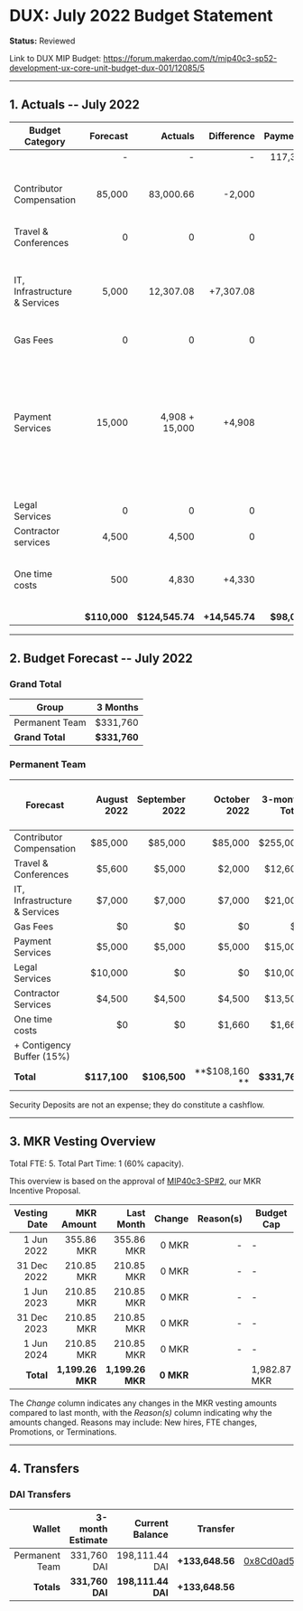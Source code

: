 # DUX: July 2022 Budget Statement

**Status:** Reviewed

Link to DUX MIP Budget: https://forum.makerdao.com/t/mip40c3-sp52-development-ux-core-unit-budget-dux-001/12085/5

---

## 1. Actuals -- July 2022

| Budget Category               |     Forecast |        Actuals |    Difference |    Payments |                                                                                                                       Comment |
| ----------------------------- | -----------: | -------------: | ------------: | ----------: | ----------------------------------------------------------------------------------------------------------------------------: |
|                               |            - |              - |             - |     117,358 |                                                                                                                               |
| Contributor Compensation      |       85,000 |      83,000.66 |        -2,000 |           - |                                                                                 Variation on estimate. No outstanding reason. |
| Travel & Conferences          |            0 |              0 |             0 |           - |                                                                                                                             - |
| IT, Infrastructure & Services |        5,000 |      12,307.08 |     +7,307.08 |           - |                                                        Unexpected increase in costs due to high traffic in governance portal. |
| Gas Fees                      |            0 |              0 |             0 |           - |                                                                                                                             - |
| Payment Services              |       15,000 | 4,908 + 15,000 |        +4,908 |           - | We did a top-up of 15,000 USD (instead of the planned 10,000) to the new team credit cards that will be used to pay expenses. |
| Legal Services                |            0 |              0 |             0 |           - |                                                                                                                             - |
| Contractor services           |        4,500 |          4,500 |             0 |           - |                                                                                                                             - |
| One time costs                |          500 |          4,830 |        +4,330 |           - |                                                                                    2 team members used their welcome package. |
|                               | **$110,000** | **$124,545.74** | **+14,545.74** | **$98,000** |                                                                                                                             - |

---

## 2. Budget Forecast -- July 2022

### Grand Total

| Group           |     3 Months |
| --------------- | -----------: |
| Permanent Team  |     $331,760 |
| **Grand Total** | **$331,760** |

### Permanent Team

| Forecast                      |  August 2022 | September 2022 |  October 2022 | 3-month Total | MIP Budget Forecast/ CAP |
| ----------------------------- | -----------: | -------------: | ------------: | ------------: | -----------------------: |
| Contributor Compensation      |      $85,000 |        $85,000 |       $85,000 |      $255,000 |                 $275,000 |
| Travel & Conferences          |       $5,600 |         $5,000 |        $2,000 |       $12,600 |                  $13,500 |
| IT, Infrastructure & Services |       $7,000 |         $7,000 |        $7,000 |       $21,000 |                  $27,000 |
| Gas Fees                      |           $0 |             $0 |            $0 |            $0 |                   $3,000 |
| Payment Services              |       $5,000 |         $5,000 |        $5,000 |       $15,000 |                  $19,500 |
| Legal Services                |      $10,000 |             $0 |            $0 |       $10,000 |                  $16,500 |
| Contractor Services           |       $4,500 |         $4,500 |        $4,500 |       $13,500 |                  $45,000 |
| One time costs                |           $0 |             $0 |        $1,660 |        $1,660 |                  $21,000 |
| + Contigency Buffer (15%)     |              |                |               |               |                  $63,075 |
| **Total**                     | **$117,100** |   **$106,500** | **$108,160 ** |  **$331,760** |             **$483,575** |

Security Deposits are not an expense; they do constitute a cashflow.

---

## 3. MKR Vesting Overview

Total FTE: 5. Total Part Time: 1 (60% capacity).

This overview is based on the approval of [MIP40c3-SP#2](https://forum.makerdao.com/t/mip40c3-sp27-development-ux-core-unit-mkr-budget-dux-001/9777), our MKR Incentive Proposal.

| Vesting Date |       MKR Amount |       Last Month |    Change | Reason(s) | Budget Cap   | MKR Actuals |
| -----------: | ---------------: | ---------------: | --------: | --------: | ------------ | ----------- |
|   1 Jun 2022 |       355.86 MKR |       355.86 MKR |     0 MKR |         - | -            | 355.86      |
|  31 Dec 2022 |       210.85 MKR |       210.85 MKR |     0 MKR |         - | -            | -           |
|   1 Jun 2023 |       210.85 MKR |       210.85 MKR |     0 MKR |         - | -            | -           |
|  31 Dec 2023 |       210.85 MKR |       210.85 MKR |     0 MKR |         - | -            | -           |
|   1 Jun 2024 |       210.85 MKR |       210.85 MKR |     0 MKR |         - | -            | -           |
|    **Total** | **1,199.26 MKR** | **1,199.26 MKR** | **0 MKR** |           | 1,982.87 MKR | 355.86      |

The _Change_ column indicates any changes in the MKR vesting amounts compared to last month, with the _Reason(s)_ column indicating why the amounts changed. Reasons may include: New hires, FTE changes, Promotions, or Terminations.

---

## 4. Transfers

### DAI Transfers

|         Wallet | 3-month Estimate |    Current Balance |     Transfer |                                                                                                                    Multi-sig Address |
| -------------: | ---------------: | -----------------: | -----------: | -----------------------------------------------------------------------------------------------------------------------------------: |
| Permanent Team |      331,760 DAI |     198,111.44 DAI | **+133,648.56** | [0x8Cd0ad5C55498Aacb72b6689E1da5A284C69c0C7](https://gnosis-safe.io/app/#/safes/0x8Cd0ad5C55498Aacb72b6689E1da5A284C69c0C7/balances) |
|     **Totals** |  **331,760 DAI** | **198,111.44 DAI** | **+133,648.56** |                                                                                                                                      |
